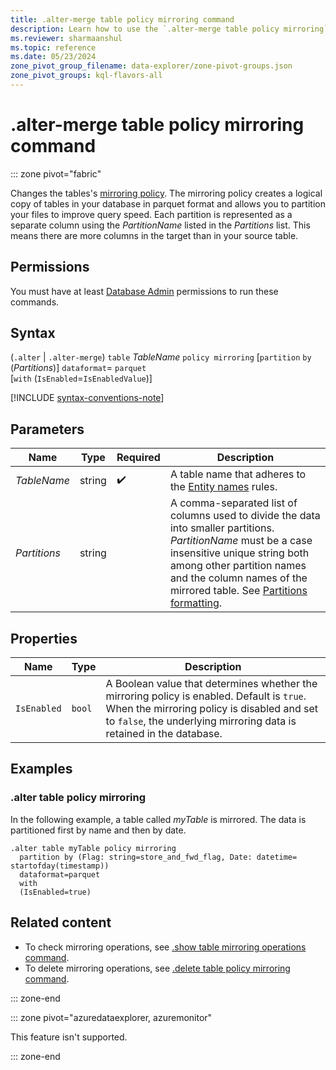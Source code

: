 ```yaml
---
title: .alter-merge table policy mirroring command
description: Learn how to use the `.alter-merge table policy mirroring` command to  create a logical copy of tables of your data.
ms.reviewer: sharmaanshul
ms.topic: reference
ms.date: 05/23/2024
zone_pivot_group_filename: data-explorer/zone-pivot-groups.json
zone_pivot_groups: kql-flavors-all
---
```


# .alter-merge table policy mirroring command

::: zone pivot="fabric"

Changes the tables's [mirroring policy](mirroring-policy.md). The mirroring policy creates a logical copy of tables in your database in parquet format and allows you to partition your files to improve query speed. Each partition is represented as a separate column using the *PartitionName* listed in the *Partitions* list. This means there are more columns in the target than in your source table.

## Permissions

You must have at least [Database Admin](../access-control/role-based-access-control.md) permissions to run these commands.

## Syntax

(`.alter` | `.alter-merge`) `table` *TableName* `policy mirroring`
[`partition` `by` (*Partitions*)] 
`dataformat`= `parquet`  
[`with` (`IsEnabled`=`IsEnabledValue`)]

[!INCLUDE [syntax-conventions-note](../../includes/syntax-conventions-note.md)]

## Parameters

|Name|Type|Required|Description|
|--|--|--|--|
|*TableName*| string| :heavy_check_mark:|A table name that adheres to the [Entity names](../query/schema-entities/entity-names.md) rules.|
|*Partitions*| string| | A comma-separated list of columns used to divide the data into smaller partitions. *PartitionName* must be a case insensitive unique string both among other partition names and the column names of the mirrored table. See [Partitions formatting](external-tables-azure-storage.md#partitions-formatting).|

## Properties

|Name|Type|Description|
|--|--|--|
|`IsEnabled`| `bool`| A Boolean value that determines whether the mirroring policy is enabled. Default is `true`. When the mirroring policy is disabled and set to `false`, the underlying mirroring data is retained in the database. |

## Examples

### .alter table policy mirroring

In the following example, a table called *myTable* is mirrored. The data is partitioned first by name and then by date.

```kusto
.alter table myTable policy mirroring
  partition by (Flag: string=store_and_fwd_flag, Date: datetime= startofday(timestamp))
  dataformat=parquet
  with
  (IsEnabled=true)
```

## Related content

* To check mirroring operations, see [.show table mirroring operations command](show-table-mirroring-operations-command.md).
* To delete mirroring operations, see [.delete table policy mirroring command](delete-table-mirroring-policy-command.md).

::: zone-end

::: zone pivot="azuredataexplorer, azuremonitor"

This feature isn't supported.

::: zone-end
